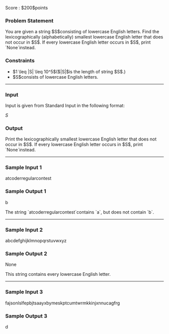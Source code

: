 
<div>

<span>

<span>

<p>
Score : $200$points
</p>

<div>

<section>

### **Problem Statement**

<p>
You are given a string $S$consisting of lowercase English letters.
Find the lexicographically (alphabetically) smallest lowercase English letter that does not occur in $S$.
If every lowercase English letter occurs in $S$, print `None`instead.
</p>

</section>

</div>

<div>

<section>

### **Constraints**

<ul>

<li>
$1 \leq |S| \leq 10^5$($|S|$is the length of string $S$.)
</li>

<li>
$S$consists of lowercase English letters.
</li>

</ul>

</section>

</div>

---

<div>

<div>

<section>

### **Input**

<p>
Input is given from Standard Input in the following format:
</p>

<div>

$S$
</div>

</section>

</div>

<div>

<section>

### **Output**

<p>
Print the lexicographically smallest lowercase English letter that does not occur in $S$.
If every lowercase English letter occurs in $S$, print `None`instead.
</p>

</section>

</div>

</div>

---

<div>

<section>

### **Sample Input 1**

<div>

atcoderregularcontest

</div>

</section>

</div>

<div>

<section>

### **Sample Output 1**

<div>

b

</div>

<p>
The string `atcoderregularcontest`contains `a`, but does not contain `b`.
</p>

</section>

</div>

---

<div>

<section>

### **Sample Input 2**

<div>

abcdefghijklmnopqrstuvwxyz

</div>

</section>

</div>

<div>

<section>

### **Sample Output 2**

<div>

None

</div>

<p>
This string contains every lowercase English letter.
</p>

</section>

</div>

---

<div>

<section>

### **Sample Input 3**

<div>

fajsonlslfepbjtsaayxbymeskptcumtwrmkkinjxnnucagfrg

</div>

</section>

</div>

<div>

<section>

### **Sample Output 3**

<div>

d

</div>

</section>

</div>

</span>

</span>

</div>
